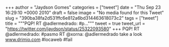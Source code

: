 
+++
author = "Jaydson Gomes"
categories = ["tweet"]
date = "Thu Sep 23 16:29:10 +0000 2010"
draft = false
image = "No media found for this Tweet"
slug = "390ba38fa2d531ffc6e812a6bd314463618073c2"
tags = ["tweet"]
title = """PQP! RT @adlermedrado: #p..."""
tweet = true
tweet_url = "https://twitter.com/jaydson/status/25322093580"
+++
PQP! RT @adlermedrado: #pasmo RT @xorna: @adlermedrado take a look www.drimio.com #locaweb #fail
